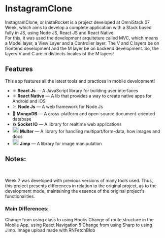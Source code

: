 # InstagramClone

InstagramClone, or InstaRocket is a project developed at OmniStack 07 Week, which aims to develop a complete application with a Stack based fully in JS, using Node JS, React JS and React Native.
<br/>
For this, it was used the development arquiteture called MVC, which means a Model layer, a View Layer and a Controller layer. The V and C layers be on frontend development and the M layer be on backend development. So, the layers V and C are in distincts locales of the M layers!


## Features

This app features all the latest tools and practices in mobile development!

- ⚛️ **React Js** — A JavaScript library for building user interfaces
- ⚛️ **React Native** — A lib that provides a way to create native apps for Android and iOS
- 💹 **Node Js** — A web framework for Node Js
- 📄 **MongoDB** — A cross-platform and open-source document-oriented database
- ♻️ **Socket IO** — A library for realtime web applications 
- <img src="https://cdn2.iconfinder.com/data/icons/nodejs-1/512/nodejs-512.png" width="20" height="20"/> **Multer** — A library for handling multipart/form-data, how images and docs
- <img src="https://cdn2.iconfinder.com/data/icons/nodejs-1/512/nodejs-512.png" width="20" height="20"/> **Jimp** — A library for image manipulation

## Notes: 
<br />

Week 7 was developed with previous versions of many tools used. Thus, this project presents differences in relation to the original project, as to the development mode, maintaining the essence of the original project's functionalities.
<br/>

### Main Differences:
Change from using class to using Hooks
Change of route structure in the Mobile App, using React Navigation 5
Change from using Sharp to using Jimp.
Image upload made with RNFetchBlob 

